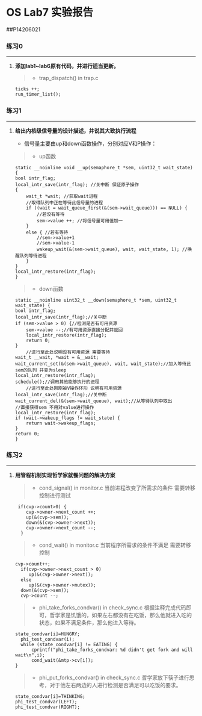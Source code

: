 # OS Lab7 实验报告

##P14206021 

### 练习0
---
1. 	<b>添加lab1~lab6原有代码，并进行适当更新。</b>

	> * trap_dispatch() in trap.c
	```
	ticks ++;
	run_timer_list();
	```

### 练习1
---
1.	<b>给出内核级信号量的设计描述，并说其大致执行流程</b>
	
	- 信号量主要由up和down函数操作，分别对应V和P操作：

	> * up函数

	```
	static __noinline void __up(semaphore_t *sem, uint32_t wait_state) {
    bool intr_flag;
    local_intr_save(intr_flag); //关中断 保证原子操作
    {
        wait_t *wait; //获取wait进程
        //取得队列中正在等待此信号量的进程
        if ((wait = wait_queue_first(&(sem->wait_queue))) == NULL) {
            //若没有等待
            sem->value ++; //将信号量可用值加一
        }
        else { //若有等待
            //sem->value+1
            //sem->value-1
            wakeup_wait(&(sem->wait_queue), wait, wait_state, 1); //唤醒队列等待进程
        }
    }
    local_intr_restore(intr_flag);
	}
	```

	> * down函数
	```
	static __noinline uint32_t __down(semaphore_t *sem, uint32_t wait_state) {
    bool intr_flag;
    local_intr_save(intr_flag);//关中断
    if (sem->value > 0) {//检测是否有可用资源
        sem->value --;//有可用资源直接分配并返回
        local_intr_restore(intr_flag);
        return 0;
    }
    	//进行至此处说明没有可用资源 需要等待
    wait_t __wait, *wait = &__wait;
    wait_current_set(&(sem->wait_queue), wait, wait_state);//加入等待此sem的队列 并变为sleep
    local_intr_restore(intr_flag);
    schedule();//调用其他能够执行的进程
    	//进行至此处刚刚被V操作环形 说明有可用资源
    local_intr_save(intr_flag);//关中断
    wait_current_del(&(sem->wait_queue), wait);//从等待队列中取出
    //直接获得sem 不用对value进行操作
    local_intr_restore(intr_flag);
    if (wait->wakeup_flags != wait_state) {
        return wait->wakeup_flags;
    }
    return 0;
	}
	```

### 练习2
---
1.	<b>用管程机制实现哲学家就餐问题的解决方案</b>
	
	> * cond_signal() in monitor.c 当前进程改变了所需求的条件 需要转移控制进行测试
	```
	 if(cvp->count>0) {
        cvp->owner->next_count ++;
        up(&(cvp->sem));
        down(&(cvp->owner->next));
        cvp->owner->next_count --;
      }
	```

	> * cond_wait() in monitor.c 当前程序所需求的条件不满足 需要转移控制
	```
	cvp->count++;
      if(cvp->owner->next_count > 0)
         up(&(cvp->owner->next));
      else
         up(&(cvp->owner->mutex));
      down(&(cvp->sem));
      cvp->count --;
	```

	> * phi_take_forks_condvar() in check_sync.c 根据注释完成代码即可，哲学家是饥饿的，如果左右都没有在吃饭，那么他就进入吃的状态，如果不满足条件，那么他进入等待。
	```
	state_condvar[i]=HUNGRY; 
      phi_test_condvar(i); 
      while (state_condvar[i] != EATING) {
          cprintf("phi_take_forks_condvar: %d didn't get fork and will wait\n",i);
          cond_wait(&mtp->cv[i]);
    }
	```

	> * phi_put_forks_condvar() in check_sync.c 哲学家放下筷子进行思考，对于他左右两边的人进行检测是否满足可以吃饭的要求。
	```
	state_condvar[i]=THINKING;
    phi_test_condvar(LEFT);
    phi_test_condvar(RIGHT);
	```
